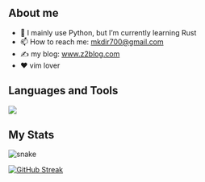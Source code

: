 
## About me

- 🌱 I mainly use Python, but I’m currently learning Rust
- 📫 How to reach me: mkdir700@gmail.com
- ✍️ my blog: <a href="https://www.z2blog.com/" target="blank">www.z2blog.com</a>
- ❤️ vim lover

## Languages and Tools
<img align="center" src="https://skillicons.dev/icons?i=python,lua,rust,neovim,vim,docker,linux,mysql,mongo,redis,flask,fastapi,git,github,md&theme=light" />

## My Stats
![snake](https://raw.githubusercontent.com/mkdir700/mkdir700/output/github-contribution-grid-snake.svg)

[![GitHub Streak](http://github-readme-streak-stats.herokuapp.com?user=mkdir700&hide_border=true&date_format=%5BY.%5Dn.j&locale=zh)](https://git.io/streak-stats)
